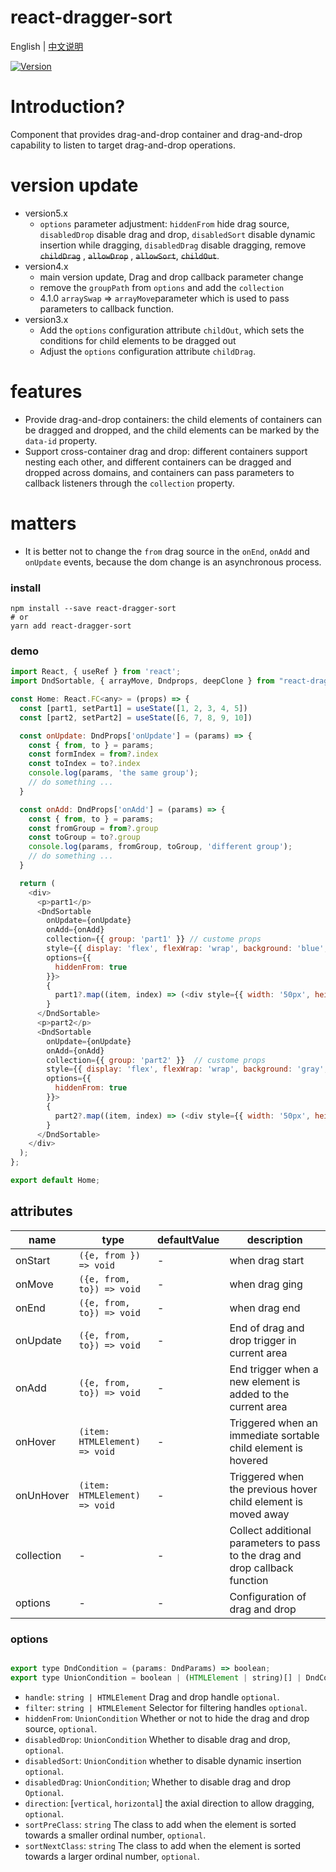 # react-dragger-sort

English | [中文说明](./README_CN.md)

[![Version](https://img.shields.io/badge/version-5.0.6-green)](https://www.npmjs.com/package/react-dragger-sort)

# Introduction?

Component that provides drag-and-drop container and drag-and-drop capability to listen to target drag-and-drop operations.

# version update
- version5.x
  - `options` parameter adjustment: `hiddenFrom` hide drag source, `disabledDrop` disable drag and drop, `disabledSort` disable dynamic insertion while dragging, `disabledDrag` disable dragging, remove ~~`childDrag`~~ , ~~`allowDrop`~~ , ~~`allowSort`~~, ~~`childOut`~~.
- version4.x
  - main version update, Drag and drop callback parameter change
  - remove the `groupPath` from `options` and add the `collection`
  - 4.1.0 `arraySwap` => `arrayMove`parameter which is used to pass parameters to callback function.
- version3.x
  - Add the `options` configuration attribute `childOut`, which sets the conditions for child elements to be dragged out
  - Adjust the `options` configuration attribute `childDrag`.

# features
- Provide drag-and-drop containers: the child elements of containers can be dragged and dropped, and the child elements can be marked by the `data-id` property.
- Support cross-container drag and drop: different containers support nesting each other, and different containers can be dragged and dropped across domains, and containers can pass parameters to callback listeners through the `collection` property.

# matters
  - It is better not to change the `from` drag source in the `onEnd`, `onAdd` and `onUpdate` events, because the dom change is an asynchronous process.

### install
```
npm install --save react-dragger-sort
# or
yarn add react-dragger-sort
```

### demo
```javascript
import React, { useRef } from 'react';
import DndSortable, { arrayMove, Dndprops, deepClone } from "react-dragger-sort";

const Home: React.FC<any> = (props) => {
  const [part1, setPart1] = useState([1, 2, 3, 4, 5])
  const [part2, setPart2] = useState([6, 7, 8, 9, 10])

  const onUpdate: DndProps['onUpdate'] = (params) => {
    const { from, to } = params;
    const formIndex = from?.index
    const toIndex = to?.index
    console.log(params, 'the same group');
    // do something ...
  }

  const onAdd: DndProps['onAdd'] = (params) => {
    const { from, to } = params;
    const fromGroup = from?.group
    const toGroup = to?.group
    console.log(params, fromGroup, toGroup, 'different group');
    // do something ...
  }

  return (
    <div>
      <p>part1</p>
      <DndSortable
        onUpdate={onUpdate}
        onAdd={onAdd}
        collection={{ group: 'part1' }} // custome props
        style={{ display: 'flex', flexWrap: 'wrap', background: 'blue', width: '200px', marginTop: '10px' }}
        options={{
          hiddenFrom: true
        }}>
        {
          part1?.map((item, index) => (<div style={{ width: '50px', height: '50px', backgroundColor: 'red', border: '1px solid green' }} key={index}>{item}</div>))
        }
      </DndSortable>
      <p>part2</p>
      <DndSortable
        onUpdate={onUpdate}
        onAdd={onAdd}
        collection={{ group: 'part2' }}  // custome props
        style={{ display: 'flex', flexWrap: 'wrap', background: 'gray', width: '200px', marginTop: '10px' }}
        options={{
          hiddenFrom: true
        }}>
        {
          part2?.map((item, index) => (<div style={{ width: '50px', height: '50px', backgroundColor: 'red', border: '1px solid green' }} key={index}>{item}</div>))
        }
      </DndSortable>
    </div>
  );
};

export default Home;
```

## attributes

| name                          | type                  | defaultValue                                                   | description                                                                                                      |
| ----------------------------- | --------------------- | -------------------------------------------------------------- | --------------------------------------------------------------------------------------------------------- |
| onStart                      | `({e, from }) => void`            | -                                                  | when drag start                                                                                  |
| onMove                      | `({e, from, to}) => void`            | -                                                  | when drag ging                                                                                 |
| onEnd                      | `({e, from, to}) => void`| -                                                  | when drag end                                                                                 |
| onUpdate                      | `({e, from, to}) => void`            | -                                                  | End of drag and drop trigger in current area                                                                                  |
| onAdd                      | `({e, from, to}) => void`            | -                                                  | End trigger when a new element is added to the current area                                                                                  |
| onHover                      | `(item: HTMLElement) => void`            | -                                                  | Triggered when an immediate sortable child element is hovered                                                                                  |
| onUnHover                      | `(item: HTMLElement) => void`            | -                                                  | Triggered when the previous hover child element is moved away                                                                                  |
| collection                     | -            | -                                                  |  Collect additional parameters to pass to the drag and drop callback function                                                                                 |
| options                           | -            | -                                                  |  Configuration of drag and drop                                                                                 |

### options
```javascript

export type DndCondition = (params: DndParams) => boolean;
export type UnionCondition = boolean | (HTMLElement | string)[] | DndCondition;
```
- `handle`: `string | HTMLElement` Drag and drop handle `optional`.
- `filter`: `string | HTMLElement` Selector for filtering handles `optional`.
- `hiddenFrom`: `UnionCondition` Whether or not to hide the drag and drop source, `optional`.
- `disabledDrop`: `UnionCondition` Whether to disable drag and drop, `optional`.
- `disabledSort`: `UnionCondition` whether to disable dynamic insertion `optional`.
- `disabledDrag`: `UnionCondition`; Whether to disable drag and drop `Optional`.
- `direction`: [`vertical`, `horizontal`] the axial direction to allow dragging, `optional`.
- `sortPreClass`: `string` The class to add when the element is sorted towards a smaller ordinal number, `optional`.
- `sortNextClass`: `string` The class to add when the element is sorted towards a larger ordinal number, `optional`.
